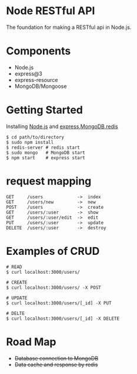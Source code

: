 Node RESTful API
===================
The foundation for making a RESTful api in Node.js.

Components
===================
* Node.js
* express@3
* express-resource
* MongoDB/Mongoose

Getting Started
===========
Installing  [Node.js](http://nodejs.org/) and [express](http://expressjs.com/),[MongoDB](http://www.mongodb.org/),[redis](http://redis.io/)
~~~
$ cd path/to/directory
$ sudo npm install
$ redis-server # redis start
$ sudo mongo   # MongoDB start
$ npm start    # express start
~~~

request mapping
===========
~~~
GET     /users             ->  index
GET     /users/new         ->  new
POST    /users             ->  create
GET     /users/:user       ->  show
GET     /users/:user/edit  ->  edit
PUT     /users/:user       ->  update
DELETE  /users/:user       ->  destroy
~~~

Examples of CRUD
===========
~~~
# READ
$ curl localhost:3000/users/

# CREATE
$ curl localhost:3000/users/ -X POST

# UPDATE
$ curl localhost:3000/users/[_id] -X PUT

# DELTE
$ curl localhost:3000/users/[_id] -X DELETE
~~~

Road Map
===========
* ~~Database connection to MongoDB~~
* ~~Data cache and response by redis~~
